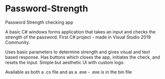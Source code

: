 # Password-Strength
Password Strength checking app

A basic C# windows forms application that takes an input and checks the strength of the password.
First C# project - made in Visual Studio 2019 Community.

Uses basic parameters to determine strength and gives visual and text based response.
Has buttons which closes the app, initiates the check, and resets the input.
Simple but aesthetic UI with custom logo.

Available as both a .cs file and as a .exe - .exe is in the bin file
